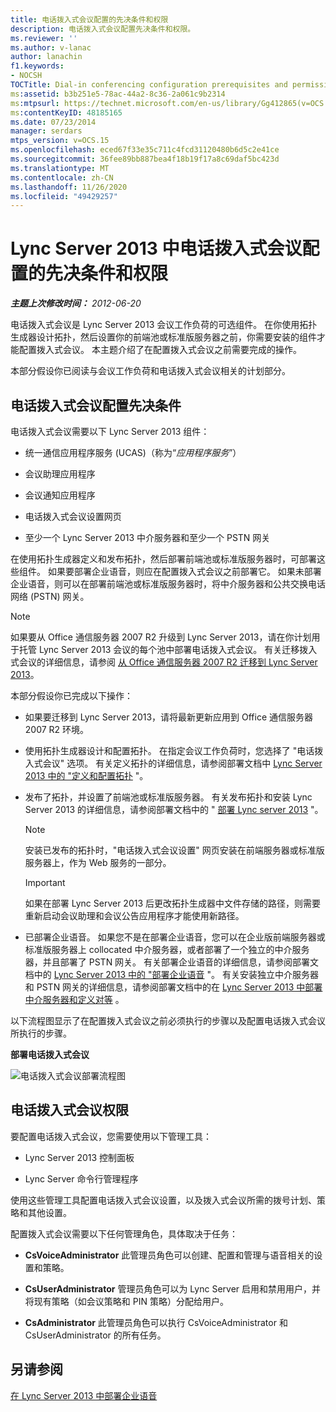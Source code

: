```yaml
---
title: 电话拨入式会议配置的先决条件和权限
description: 电话拨入式会议配置先决条件和权限。
ms.reviewer: ''
ms.author: v-lanac
author: lanachin
f1.keywords:
- NOCSH
TOCTitle: Dial-in conferencing configuration prerequisites and permissions
ms:assetid: b3b251e5-78ac-44a2-8c36-2a061c9b2314
ms:mtpsurl: https://technet.microsoft.com/en-us/library/Gg412865(v=OCS.15)
ms:contentKeyID: 48185165
ms.date: 07/23/2014
manager: serdars
mtps_version: v=OCS.15
ms.openlocfilehash: eced67f33e35c711c4fcd31120480b6d5c2e41ce
ms.sourcegitcommit: 36fee89bb887bea4f18b19f17a8c69daf5bc423d
ms.translationtype: MT
ms.contentlocale: zh-CN
ms.lasthandoff: 11/26/2020
ms.locfileid: "49429257"
---
```

# <a name="dial-in-conferencing-configuration-prerequisites-and-permissions-in-lync-server-2013"></a>Lync Server 2013 中电话拨入式会议配置的先决条件和权限

<div data-xmlns="http://www.w3.org/1999/xhtml">

<div class="topic" data-xmlns="http://www.w3.org/1999/xhtml" data-msxsl="urn:schemas-microsoft-com:xslt" data-cs="https://msdn.microsoft.com/">

<div data-asp="https://msdn2.microsoft.com/asp">



</div>

<div id="mainSection">

<div id="mainBody">

<span> </span>

_**主题上次修改时间：** 2012-06-20_

电话拨入式会议是 Lync Server 2013 会议工作负荷的可选组件。 在你使用拓扑生成器设计拓扑，然后设置你的前端池或标准版服务器之前，你需要安装的组件才能配置拨入式会议。 本主题介绍了在配置拨入式会议之前需要完成的操作。

本部分假设你已阅读与会议工作负荷和电话拨入式会议相关的计划部分。

<div>

## <a name="dial-in-conferencing-configuration-prerequisites"></a>电话拨入式会议配置先决条件

电话拨入式会议需要以下 Lync Server 2013 组件：

  - 统一通信应用程序服务 (UCAS)（称为“*应用程序服务*”）

  - 会议助理应用程序

  - 会议通知应用程序

  - 电话拨入式会议设置网页

  - 至少一个 Lync Server 2013 中介服务器和至少一个 PSTN 网关

在使用拓扑生成器定义和发布拓扑，然后部署前端池或标准版服务器时，可部署这些组件。 如果要部署企业语音，则应在配置拨入式会议之前部署它。 如果未部署企业语音，则可以在部署前端池或标准版服务器时，将中介服务器和公共交换电话网络 (PSTN) 网关。

<div>


> [!NOTE]
> 如果要从 Office 通信服务器 2007 R2 升级到 Lync Server 2013，请在你计划用于托管 Lync Server 2013 会议的每个池中部署电话拨入式会议。 有关迁移拨入式会议的详细信息，请参阅 <A href="migration-from-office-communications-server-2007-r2-to-lync-server-2013.md">从 Office 通信服务器 2007 R2 迁移到 Lync Server 2013</A>。



</div>

本部分假设你已完成以下操作：

  - 如果要迁移到 Lync Server 2013，请将最新更新应用到 Office 通信服务器 2007 R2 环境。

  - 使用拓扑生成器设计和配置拓扑。 在指定会议工作负荷时，您选择了 "电话拨入式会议" 选项。 有关定义拓扑的详细信息，请参阅部署文档中 [Lync Server 2013 中的 "定义和配置拓扑](lync-server-2013-defining-and-configuring-the-topology.md) "。

  - 发布了拓扑，并设置了前端池或标准版服务器。 有关发布拓扑和安装 Lync Server 2013 的详细信息，请参阅部署文档中的 " [部署 Lync server 2013](lync-server-2013-deploying-lync-server.md) "。
    
    <div>
    

    > [!NOTE]
    > 安装已发布的拓扑时，"电话拨入式会议设置" 网页安装在前端服务器或标准版服务器上，作为 Web 服务的一部分。

    
    </div>
    
    <div>
    

    > [!IMPORTANT]
    > 如果在部署 Lync Server 2013 后更改拓扑生成器中文件存储的路径，则需要重新启动会议助理和会议公告应用程序才能使用新路径。

    
    </div>

  - 已部署企业语音。 如果您不是在部署企业语音，您可以在企业版前端服务器或标准版服务器上 collocated 中介服务器，或者部署了一个独立的中介服务器，并且部署了 PSTN 网关。 有关部署企业语音的详细信息，请参阅部署文档中的 [Lync Server 2013 中的 "部署企业语音](lync-server-2013-deploying-enterprise-voice.md) "。 有关安装独立中介服务器和 PSTN 网关的详细信息，请参阅部署文档中的在 [Lync Server 2013 中部署中介服务器和定义对等](lync-server-2013-deploying-mediation-servers-and-defining-peers.md) 。

以下流程图显示了在配置拨入式会议之前必须执行的步骤以及配置电话拨入式会议所执行的步骤。

**部署电话拨入式会议**

![电话拨入式会议部署流程图](images/Gg412865.fde8c246-b5ed-4323-a6e7-af1983a5ec86(OCS.15).jpg "电话拨入式会议部署流程图")

</div>

<div>

## <a name="dial-in-conferencing-permissions"></a>电话拨入式会议权限

要配置电话拨入式会议，您需要使用以下管理工具：

  - Lync Server 2013 控制面板

  - Lync Server 命令行管理程序

使用这些管理工具配置电话拨入式会议设置，以及拨入式会议所需的拨号计划、策略和其他设置。

配置拨入式会议需要以下任何管理角色，具体取决于任务：

  - **CsVoiceAdministrator**   此管理员角色可以创建、配置和管理与语音相关的设置和策略。

  - **CsUserAdministrator**   管理员角色可以为 Lync Server 启用和禁用用户，并将现有策略（如会议策略和 PIN 策略）分配给用户。

  - **CsAdministrator**   此管理员角色可以执行 CsVoiceAdministrator 和 CsUserAdministrator 的所有任务。

</div>

<div>

## <a name="see-also"></a>另请参阅


[在 Lync Server 2013 中部署企业语音](lync-server-2013-deploying-enterprise-voice.md)  
  

</div>

</div>

<span> </span>

</div>

</div>

</div>

